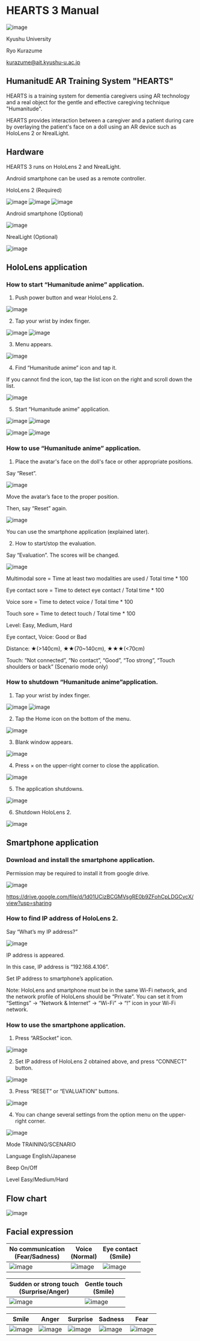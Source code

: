 # HEARTS 3 Manual

![image](image/1.png)

Kyushu University

Ryo Kurazume

kurazume@ait.kyushu-u.ac.jp


## HumanitudE AR Training System "HEARTS"

HEARTS is a training system for dementia caregivers using AR technology and a real object for the gentle and effective caregiving technique "Humanitude".

HEARTS provides interaction between a caregiver and a patient during care by overlaying the patient's face on a doll using an AR device such as HoloLens 2 or NrealLight.

## Hardware

HEARTS 3 runs on HoloLens 2 and NrealLight.

Android smartphone can be used as a remote controller.

HoloLens 2 (Required)

![image](image/2.png)
![image](image/3.png)
![image](image/4.png)

Android smartphone (Optional) 

![image](image/5.png)


NrealLight (Optional)

![image](image/6.png)

## HoloLens application

### How to start “Humanitude anime” application.
1.	Push power button and wear HoloLens 2.

![image](image/7.png)

2.	Tap your wrist by index finger.

![image](image/8.png)
![image](image/9.png)

3.	Menu appears.

![image](image/10.png)

4.	Find “Humanitude anime” icon and tap it.

If you cannot find the icon, tap the list icon on the right and scroll down the list.

![image](image/11.png)

5.	Start “Humanitude anime” application.

![image](image/12.png)
![image](image/13.png)

![image](image/14.png)
![image](image/15.png)

### How to use “Humanitude anime” application.
1.	Place the avatar's face on the doll's face or other appropriate positions.

Say “Reset”.
 
![image](image/16.png)

Move the avatar’s face to the proper position.

Then, say “Reset” again.

![image](image/17.png)

You can use the smartphone application (explained later).

2.	How to start/stop the evaluation.

Say “Evaluation”. The scores will be changed.
 
![image](image/18.png)

Multimodal sore = Time at least two modalities are used / Total time * 100 

Eye contact sore = Time to detect eye contact / Total time * 100 

Voice sore = Time to detect voice / Total time * 100 

Touch sore = Time to detect touch / Total time * 100 

Level: Easy, Medium, Hard

Eye contact, Voice: Good or Bad

Distance: ★(>140cm), ★★(70~140cm), ★★★(<70cm)

Touch: “Not connected”, “No contact”, “Good”, “Too strong”, “Touch shoulders or back” (Scenario mode only) 

### How to shutdown “Humanitude anime”application.
1.	Tap your wrist by index finger.

![image](image/8.png)
![image](image/9.png)

2.	Tap the Home icon on the bottom of the menu.

![image](image/19.png)

3.	Blank window appears.

![image](image/20.png)

4.	Press × on the upper-right corner to close the application.

![image](image/21.png)

5.	The application shutdowns.

![image](image/22.png)

6.	Shutdown HoloLens 2.

![image](image/23.png)

## Smartphone application

### Download and install the smartphone application.

Permission may be required to install it from google drive.

![image](image/24.png)

https://drive.google.com/file/d/1d01UCizBCGMVsgRE0b9ZFohCpLDGCvcX/view?usp=sharing

 
### How to find IP address of HoloLens 2.
Say “What’s my IP address?”

![image](image/25.png)
 
IP address is appeared. 

In this case, IP address is “192.168.4.106”. 

Set IP address to smartphone’s application.

Note: HoloLens and smartphone must be in the same Wi-Fi network, and the network profile of HoloLens should be “Private”. You can set it from “Settings” -> “Network & Internet” -> “Wi-Fi” -> “!” icon in your Wi-Fi network.

### How to use the smartphone application.
1.	Press “ARSocket” icon.

![image](image/26.png)

2.	Set IP address of HoloLens 2 obtained above, and press “CONNECT” button.

![image](image/27.png)

3.	Press “RESET” or “EVALUATION” buttons.

![image](image/28.png)

4.	You can change several settings from the option menu on the upper-right corner.

![image](image/29.png)

Mode 	TRAINING/SCENARIO

Language	English/Japanese

Beep		On/Off

Level		Easy/Medium/Hard

## Flow chart

![image](image/30.png)

## Facial expression


|  No communication<br>(Fear/Sadness)  |  Voice<br>(Normal)  | Eye contact<br>(Smile)  |
| ---- | ---- |---- |
| ![image](image/31.png) | ![image](image/32.png) | ![image](image/33.png) |

|  Sudden or strong touch<br>(Surprise/Anger)| Gentle touch<br>(Smile) |
|---- |---- |
| ![image](image/34.png) |![image](image/35.png) |

|  Smile  |  Anger  | Surprise  | Sadness | Fear |
| ---- | ---- |---- |---- |---- |
| ![image](image/36.png) | ![image](image/37.png) | ![image](image/38.png) | ![image](image/39.png) | ![image](image/40.png) |

